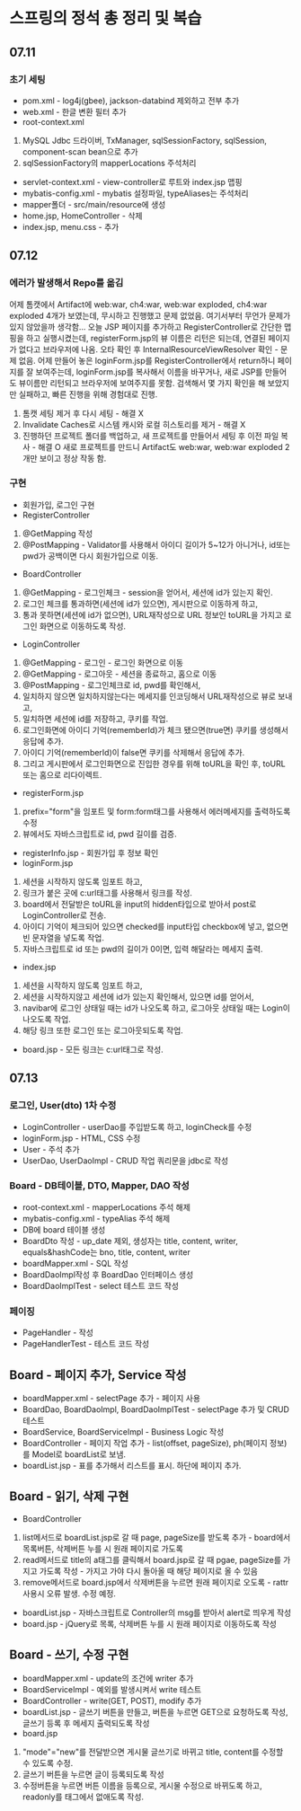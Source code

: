 # 스프링의 정석 총 정리 및 복습
## 07.11
### 초기 세팅
- pom.xml - log4j(gbee), jackson-databind 제외하고 전부 추가
- web.xml - 한글 변환 필터 추가
- root-context.xml  
1. MySQL Jdbc 드라이버, TxManager, sqlSessionFactory, sqlSession, component-scan bean으로 추가
2. sqlSessionFactory의 mapperLocations 주석처리
- servlet-context.xml - view-controller로 루트와 index.jsp 맵핑
- mybatis-config.xml - mybatis 설정파일, typeAliases는 주석처리
- mapper폴더 - src/main/resource에 생성
- home.jsp, HomeController - 삭제
- index.jsp, menu.css - 추가

## 07.12
### 에러가 발생해서 Repo를 옮김
어제 톰캣에서 Artifact에 web:war, ch4:war, web:war exploded, ch4:war exploded 4개가 보였는데,
무시하고 진행했고 문제 없었음. 여기서부터 무언가 문제가 있지 않았을까 생각함...
오늘 JSP 페이지를 추가하고 RegisterController로 간단한 맵핑을 하고 실행시켰는데, registerForm.jsp의 뷰 이름은 리턴은 되는데, 
연결된 페이지가 없다고 브라우저에 나옴.
오타 확인 후 InternalResourceViewResolver 확인 - 문제 없음.
어제 만들어 놓은 loginForm.jsp를 RegisterController에서 return하니 페이지를 잘 보여주는데, 
loginForm.jsp를 복사해서 이름을 바꾸거나, 새로 JSP를 만들어도 뷰이름만 리턴되고 브라우저에 보여주지를 못함.
검색해서 몇 가지 확인을 해 보았지만 실패하고, 빠른 진행을 위해 경험대로 진행. 
1. 톰캣 세팅 제거 후 다시 세팅 - 해결 X
2. Invalidate Caches로 시스템 캐시와 로컬 히스토리를 제거 - 해결 X
3. 진행하던 프로젝트 폴더를 백업하고, 새 프로젝트를 만들어서 세팅 후 이전 파일 복사 - 해결 O
새로 프로젝트를 만드니 Artifact도 web:war, web:war exploded 2개만 보이고 정상 작동 함.

### 구현
- 회원가입, 로그인 구현
- RegisterController
1. @GetMapping 작성
2. @PostMapping - Validator를 사용해서 아이디 길이가 5~12가 아니거나, id또는 pwd가 공백이면 다시 회원가입으로 이동.

- BoardController
1. @GetMapping - 로그인체크 - session을 얻어서, 세션에 id가 있는지 확인.
2. 로그인 체크를 통과하면(세션에 id가 있으면), 게시판으로 이동하게 하고,
3. 통과 못하면(세션에 id가 없으면), URL재작성으로 URL 정보인 toURL을 가지고 로그인 화면으로 이동하도록 작성.

- LoginController
1. @GetMapping - 로그인 - 로그인 화면으로 이동
2. @GetMapping - 로그아웃 - 세션을 종료하고, 홈으로 이동
3. @PostMapping - 로그인체크로 id, pwd를 확인해서,
4. 일치하지 않으면 일치하지않는다는 메세지를 인코딩해서 URL재작성으로 뷰로 보내고,
5. 일치하면 세션에 id를 저장하고, 쿠키를 작업.
6. 로그인화면에 아이디 기억(rememberId)가 체크 됐으면(true면) 쿠키를 생성해서 응답에 추가.
7. 아이디 기억(rememberId)이 false면 쿠키를 삭제해서 응답에 추가.
8. 그리고 게시판에서 로그인화면으로 진입한 경우를 위해 toURL을 확인 후, toURL 또는 홈으로 리다이렉트.

- registerForm.jsp
1. prefix="form"을 임포트 및 form:form태그를 사용해서 에러메세지를 출력하도록 수정
2. 뷰에서도 자바스크립트로 id, pwd 길이를 검증.

- registerInfo.jsp - 회원가입 후 정보 확인
- loginForm.jsp  
1. 세션을 시작하지 않도록 임포트 하고,
2. 링크가 붙은 곳에 c:url태그를 사용해서 링크를 작성.
3. board에서 전달받은 toURL을 input의 hidden타입으로 받아서 post로 LoginController로 전송.
4. 아이디 기억이 체크되어 있으면 checked를 input타입 checkbox에 넣고, 없으면 빈 문자열을 넣도록 작업.
5. 자바스크립트로 id 또는 pwd의 길이가 0이면, 입력 해달라는 메세지 출력. 

- index.jsp
1. 세션을 시작하지 않도록 임포트 하고,
2. 세션을 시작하지않고 세션에 id가 있는지 확인해서, 있으면 id를 얻어서,
3. navibar에 로그인 상태일 때는 id가 나오도록 하고, 로그아웃 상태일 때는 Login이 나오도록 작업.
4. 해당 링크 또한 로그인 또는 로그아웃되도록 작업.

- board.jsp - 모든 링크는 c:url태그로 작성.

## 07.13
### 로그인, User(dto) 1차 수정
- LoginController - userDao를 주입받도록 하고, loginCheck를 수정
- loginForm.jsp - HTML, CSS 수정
- User - 주석 추가
- UserDao, UserDaoImpl - CRUD 작업 쿼리문을 jdbc로 작성

### Board - DB테이블, DTO, Mapper, DAO 작성 
- root-context.xml - mapperLocations 주석 해제
- mybatis-config.xml - typeAlias 주석 해제
- DB에 board 테이블 생성
- BoardDto 작성 - up_date 제외, 생성자는 title, content, writer, equals&hashCode는 bno, title, content, writer
- boardMapper.xml - SQL 작성
- BoardDaoImpl작성 후 BoardDao 인터페이스 생성
- BoardDaoImplTest - select 테스트 코드 작성

### 페이징
- PageHandler - 작성
- PageHandlerTest - 테스트 코드 작성

## Board - 페이지 추가, Service 작성
- boardMapper.xml - selectPage 추가 - 페이지 사용
- BoardDao, BoardDaoImpl, BoardDaoImplTest - selectPage 추가 및 CRUD 테스트
- BoardService, BoardServiceImpl - Business Logic 작성
- BoardController - 페이지 작업 추가 - list(offset, pageSize), ph(페이지 정보)를 Model로 boardList로 보냄. 
- boardList.jsp - 표를 추가해서 리스트를 표시. 하단에 페이지 추가.

## Board - 읽기, 삭제 구현
- BoardController 
1. list메서드로 boardList.jsp로 갈 때 page, pageSize를 받도록 추가 - board에서 목록버튼, 삭제버튼 누를 시 원래 페이지로 가도록
2. read메서드로 title의 a태그를 클릭해서 board.jsp로 갈 때 pgae, pageSize를 가지고 가도록 작성 - 가지고 가야 다시 돌아올 때 해당 페이지로 올 수 있음
3. remove메서드로 board.jsp에서 삭제버튼을 누르면 원래 페이지로 오도록 - rattr사용시 오류 발생. 수정 예정.
- boardList.jsp - 자바스크립트로 Controller의 msg를 받아서 alert로 띄우게 작성
- board.jsp - jQuery로 목록, 삭제버튼 누를 시 원래 페이지로 이동하도록 작성

## Board - 쓰기, 수정 구현
- boardMapper.xml - update의 조건에 writer 추가
- BoardServiceImpl - 예외를 발생시켜서 write 테스트
- BoardController - write(GET, POST), modify 추가
- boardList.jsp - 글쓰기 버튼을 만들고, 버튼을 누르면 GET으로 요청하도록 작성, 글쓰기 등록 후 메세지 출력되도록 작성
- board.jsp 
1. "mode"="new"를 전달받으면 게시물 글쓰기로 바뀌고 title, content를 수정할 수 있도록 수정.
2. 글쓰기 버튼을 누르면 글이 등록되도록 작성
3. 수정버튼을 누르면 버튼 이름을 등록으로, 게시물 수정으로 바뀌도록 하고, readonly를 태그에서 없애도록 작성.
